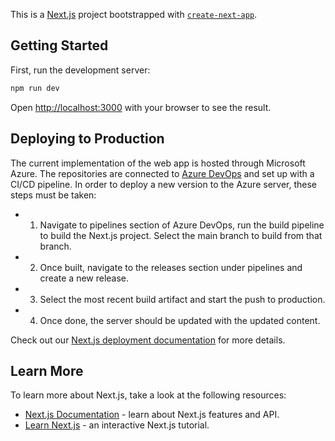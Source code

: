 This is a [Next.js](https://nextjs.org/) project bootstrapped with [`create-next-app`](https://github.com/vercel/next.js/tree/canary/packages/create-next-app).

## Getting Started

First, run the development server:

```bash
npm run dev
```

Open [http://localhost:3000](http://localhost:3000) with your browser to see the result.

## Deploying to Production

The current implementation of the web app is hosted through Microsoft Azure.  The repositories are connected to [Azure DevOps](https://dev.azure.com/AnchorSystems/) and set up with a CI/CD pipeline.  In order to deploy a new version to the Azure server, these steps must be taken:

- 1. Navigate to pipelines section of Azure DevOps, run the build pipeline to build the Next.js project. Select the main branch to build from that branch.

- 2. Once built, navigate to the releases section under pipelines and create a new release.

- 3. Select the most recent build artifact and start the push to production.

- 4. Once done, the server should be updated with the updated content.

Check out our [Next.js deployment documentation](https://nextjs.org/docs/deployment) for more details.

## Learn More

To learn more about Next.js, take a look at the following resources:

- [Next.js Documentation](https://nextjs.org/docs) - learn about Next.js features and API.
- [Learn Next.js](https://nextjs.org/learn) - an interactive Next.js tutorial.

